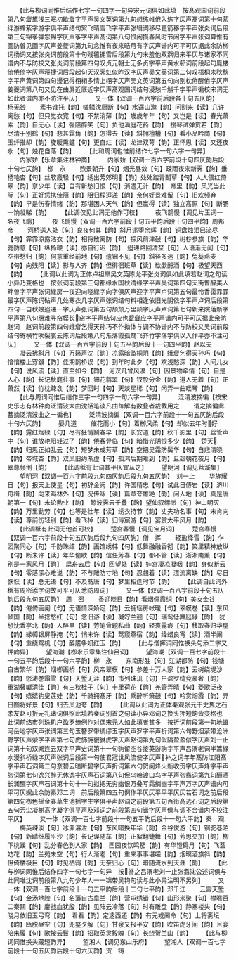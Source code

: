 <!-- { "loadSidebar": true } -->
　　【此与栁词同惟后结作七字一句四字一句异宋元词俱如此填　按髙观国词前段第八句睂黛浅三眠初歇睂字平声吴文英词第九句想练帷倦入练字仄声髙词第十句萦绊游蜂萦字游字俱平声结句絮飞晴雪飞字平声张辑词移尽更箭移字平声张炎词后段第三句锦筝弹怨锦字仄声筝字平声髙词第八句恨闲损春风时节闲字平声张词算惟有画防曽见画字仄声姜夔词第九句念惟有夜来晧月有字仄声谱内可平可仄据此余防栁词杨词又按张炎词前段第十句残氊拥雪后段第九句未羞他双燕归来平仄与诸家不同谱内不与防校又张炎词前段第四句叹贞元朝士无多贞字平声黄水邨词前段起句鳯楼倚倦倚字仄声蒋捷词后段起句天汉霁虹似昨汉字仄声吴文英词第二句叹梧桐未秋秋字平声黄词第四句漫记得栩栩多情上栩字仄声吴文英词第五句向别枕倦醒倦字仄声姜夔词第八句又见在曲屏近厎近字仄声髙观国词结句浸愁千斛千字平声徧校宋词无如此者谱内亦不防注平仄】
　　又一体【双调一百六字前后段各十句五仄韵】　　　杨无咎
　　素书谁托【韵】嗟鳞沈鴈断【句】水遥山邈【韵】问别来【读】几许离愁【句】但只觉衣寛【句】不禁消薄【韵】歳歳年年【句】又岂是【读】春光萧索【韵】自无心【读】强陪醉笑【句】负他满庭花药【韵】　援琴试弹贺若【韵】尽清于别鹤【句】悲甚霜角【韵】怎得去【读】斜拥檀槽【句】看小品吟商【句】玉纤推却【韵】旋暖熏鑪【句】更自炷【读】龙津双萼【韵】正怀思【读】又还夜永【句】烛花自落【韵】
　　【此和周词也惟前结作七字一句六字一句异】
　　内家娇【乐章集注林钟商】
　　内家娇【双调一百六字前段十句四仄韵后段十句七仄韵】　栁　永
　　煦景朝升【句】烟光昼敛【句】疎雨夜来新霁【韵】垂杨艳杏【句】丝软霞轻【句】绣出芳郊明【韵】处处踏青鬭草【句】人人偎红倚翠【韵】奈少年【读】自有新愁旧恨【句】消遣无计【韵】　帝里【韵】风光当此际【句】正好恁携佳丽【韵】阻归程迢递【韵】奈何好景难留【句】旧欢频弃【韵】早是伤春情绪【韵】那堪困人天气【韵】但赢得【读】独立髙原【句】断肠一饷凝睇【韵】
　　【此调仅见此词无他作可校】
　　夜飞鹊慢【调见片玉词一名夜飞鹊】
　　夜飞鹊慢【双调一百六字前段十句五平韵后段十句四平韵】周邦彦
　　河桥送人处【句】良夜何其【韵】斜月逺堕余辉【韵】铜盘烛泪巳流尽【句】霏霏凉露沾衣【韵】相将散离防【句】探风前津鼔【句】树杪参旗【韵】华骢防意【句】纵扬鞭【读】亦自行迟【韵】　迢递路回清埜【句】人语渐无闻【句】空带愁归【韵】何意重经前地【句】遗钿不见【句】斜径多迷【韵】兔葵燕麦【句】向残阳【读】影与人齐【韵】但徘徊班草【读】欷歔酹酒【句】极望天西【韵】
　　【此调以此词为正体卢祖臯吴文英陈允平张炎词俱如此填若赵词之句读小异乃变格也　按张词前段第三句都缘水国秋清缘字平声吴词第四句天街曽醉美人畔曽字平声张词緑房一夜迎向晓緑字向字俱仄声迎字平声卢词第五句最怜香霭霏霏最字仄声陈词砧声几处寒衣几字仄声张词结句料相逢依旧光阴依字平声卢词后段第四句一自秋娘迢递一字仄声张词第五句颉颃万里颉字仄声卢词第七句新来院落新字平声第八句鴈难寻帘幙长帘字平声结句应也颦睂应字平声谱内可平可仄据此余防赵词　赵词前段第四句蛾睂乞得天孙巧不作拗体与调不协谱内不与防校又吴词前段结句寄横竹吹裂哀云陈词后段第八句渐落霞孤鹜飞齐竹字落字俱以入作平亦不注可仄】
　　又一体【双调一百六字前段十句五平韵后段十一句四平韵】赵以夫
　　凝云拂斜月【句】万籁声沈【韵】凉露暗坠桐阴【韵】蛾睂乞得天孙巧【句】愔愔楼上穿鍼【韵】佳期鹊桥误【句】到年时此夕【句】欢浅愁深【韵】人间儿女【句】说风流【读】直至如今【韵】　河汉几曾风浪【句】因景物牵情【句】自是人心【韵】长记秋庭往事【句】钿花翦翠【句】钗股分金【韵】道人无着【句】正萧然【读】竹枕疎衾【韵】梦回时【句】天淡星稀【句】闲弄一曲瑶琴【韵】
　　【此与周词同惟后结作三字一句四字一句六字一句异】
　　泛清波摘徧【按宋史乐志有林钟商泛清波大曲沈括笔谈凡曲毎解有数叠者裁截用之
　　谓之摘徧此葢摘泛清波曲之一徧也】
　　泛清波摘徧【双调一百六字前段十一句五仄韵后段十句六仄韵】
　　晏几道
　　催花雨小【句】着栁风柔【句】却似去年时好【韵】露红烟緑【句】尽有狂情鬭春早【韵】长安道【韵】秋千影里【句】丝管声中【句】谁放艳阳轻过了【韵】倦客登临【句】暗惜光阴恨多少【韵】　楚天【韵】归思正如乱云【句】短梦未成芳草【韵】空把吴霜防鬓华【句】自悲清晓【韵】帝城杳【韵】双凤旧约渐虚【句】孤鸿后期难到【韵】且趁朝花夜月【句】翠尊频倒【韵】
　　【此调秪有此词其平仄宜从之】
　　望明河【调见苕溪集】
　　望明河【双调一百六字前段九句四仄韵后段九句五仄韵】　刘一止
　　华旌耀日【句】报天上使星【句】初辞金阙【韵】许国精忠【句】试此日傅岩【读】济川舟楫【韵】向来鸡林外【句】况传咏【读】篇章夸雄絶【韵】问人地【读】真是唐朝第一【句】未论勲业【韵】　鲸波霁云千叠【韵】望仙驭缥缈【句】神山明灭【韵】万里勤劳【句】也等是壮年【读】绣衣持节【韵】丈夫功名事【句】未肯向【读】尊前伤轻别【韵】看飞棹【读】归侍宸游【句】宴赏太平风月【韵】
　　【此调秪有此词无他首可校】
　　楚宫春慢【调见宝月词】
　　楚宫春慢【双调一百六字前段十句五仄韵后段九句四仄韵】僧　挥
　　轻盈绛雪【韵】乍团聚同心【句】千防珠结【韵】画馆绣帏【句】低舞融融香彻【韵】笑里精神放纵【句】断未许【读】年华偷歇【韵】信任芳春【句】都不管【读】淅淅南薰【句】别是一家风月【韵】　扁舟去后【句】回望处【读】娃宫凄凉凝咽【韵】身似断云【句】零落深心难说【韵】不与雕防寸地【句】忍覻着【读】漂流离缺【韵】尽日恹恹【读】总无语【句】不及髙唐【句】梦里相逢时节【韵】
　　【此调自此词外秪有周密添字词故可平可仄悉防周词】
　　又一体【双调一百八字前段十句五仄韵后段九句五仄韵】　周　密
　　香迎晓日【韵】看烟佩霞绡【句】美女金谷【韵】倦倚画阑【句】无语情深娇足【韵】云拥瑶房帐暖【句】翠幙巻【读】东风倾国【韵】半捻愁红【句】念旧游【读】凝竚兰翘【句】瑞鸾低舞庭緑【韵】　犹想沈香亭北【韵】人醉里【读】芳笔曾题私曲【韵】轻裛露痕【句】移取春归华屋【韵】緑幛银屏静掩【句】悄未许【读】莺窥燕宿【韵】绛蜡良宵【读】酒半阑【句】重绕鸳机【句】醉靥争妍红玉【韵】
　　【此与僧挥词同惟换头句添二字又押韵异】
　　望海潮【栁永乐章集注仙吕词】
　　望海潮【双调一百七字前段十一句五平韵后段十一句六平韵】栁　永
　　东南形胜【句】江湖都防【句】钱塘自古繁华【韵】烟栁画桥【句】风帘翠幙【句】参差十万人家【韵】云树绕堤沙【韵】怒涛巻霜雪【句】天堑无涯【韵】市列珠玑【句】户盈罗绮竞豪奢【韵】　重湖叠巘清佳【韵】有三秋桂子【句】十里荷花【韵】羌管弄晴【句】菱歌泛夜【句】嬉嬉钓叟莲娃【韵】千骑拥髙牙【韵】乘醉听箫鼓【句】吟赏烟霞【韵】异日图将好景【句】归去凤池夸【韵】
　　【此调以此词为正体秦观张元干史嶲之石孝友赵可折元礼诸词俱照此填若秦词别首之句读小异邓词之换头押短韵皆变格也　此词前结市列珠玑户盈罗绮例作对偶宋元人如此填者甚多　按折词前段第一句地雄河岳地字仄声张词第三句玉簪罗带绸缪玉字仄声罗字平声折词第六句野烟萦带沧洲野字仄声萦字平声第七句虎斾拥貔貅虎字仄声赵词第九句似隔盈盈似字仄声刘一止词第十句双阙连云双字平声史词第十一句驹留空谷接英游驹字平声吕渭老词半篙緑水漫斜桥緑字仄声张词后段第一句使君冠世风流使字仄声补之词年年髙防江阳髙字平声石词第二句奈碧云暗断碧字仄声折词第六句贺阑烽火新收贺字仄声烽字平声张词第七句逸兴醉无休逸字仄声石词第八句但乌啼渡口鸟字平声张翥词第九句酾酒长澜酾字仄声石词第十句十一句拟把无穷幽恨万叠写霜绡幽字平声万字仄声谱内可平可仄据此余防秦邓二词　前后段第四五句例作平仄仄平平平仄仄若石词之前后段第四句栁色摇金春草生池摇字生字俱平声赵词之前段第五句百街髙选石词之后段第五句芳尘凝榭髙字凝字俱平声及邓词之前段第四句错字仄声俱与调不合谱内不校注平仄】
　　又一体【双调一百七字前段十一句五平韵后段十一句六平韵】秦　观
　　梅英疎淡【句】冰澌溶泄【句】东风暗换年华【韵】金谷俊游【句】铜驼巷陌【句】新晴细履平沙【韵】长记误随车【韵】正絮翻蜨舞【句】芳思交加【韵】栁下桃蹊【句】乱分春色到人家【韵】　西园夜饮鸣笳【韵】有华镫碍月【句】飞葢妨花【韵】兰苑未空【句】行人渐老【句】重来事事堪嗟【韵】烟暝酒旗斜【韵】但倚楼极目【句】时见栖鸦【韵】无奈归心【句】暗随流水到天涯【韵】
　　【此与栁词同惟后结作四字一句七字一句异　按补之吕渭老刘一止张翥沈公述词俱与此同唯沈词前段第八九句少年人一一锦带吴钩句读与此小异注明不另列】
　　又一体【双调一百七字前段十一句五平韵后段十二句七平韵】邓千江
　　云雷天堑【句】金汤地险【句】名藩自古臯兰【韵】营屯绣错【句】山形米聚【句】襟喉百二秦闗【韵】鏖战血犹殷【韵】见阵云冷落【句】时有雕盘【韵】静塞楼头【句】晓月依旧玉弓弯【韵】　看看【韵】定逺西还【韵】有元戎阃命【句】上将斋坛【韵】瓯脱昼空【句】兜鍪夕解【句】甘泉又报平安【韵】吹笛虎牙间【韵】且宴陪朱履【句】歌按云鬟【韵】招取英灵毅魄【句】长绕贺兰山【韵】
　　【此与栁词同惟换头藏短韵异】
　　望湘人【调见东山乐府】
　　望湘人【双调一百七字前段十一句五仄韵后段十句六仄韵】贺　铸
